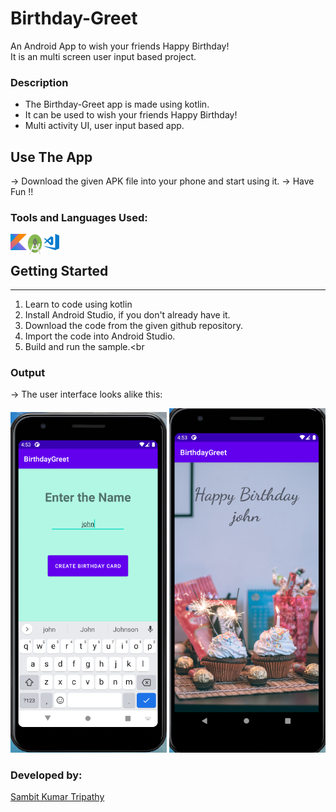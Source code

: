 # Birthday-Greet
An Android App to wish your friends Happy Birthday!<br>
It is an multi screen user input based project.

### Description
- The Birthday-Greet app is made using kotlin.<br>
- It can be used to wish your friends Happy Birthday!<br>
- Multi activity UI, user input based app.<br>

## Use The App
-> Download the given APK file into your phone and start using it.
-> Have Fun !!

### Tools and Languages Used:
<img align="left" alt="kotlin" width="26px" src="kotlin.png" />
<img align="left" alt="android studio" width="26px" height="34px" src="android.png" />
<img align="left" alt="vscode" width="26px" src="vscode.png" />
<br>

## Getting Started
-----------------------
1. Learn to code using kotlin<br>
2. Install Android Studio, if you don't already have it.<br>
3. Download the code from the given github repository.<br>
4. Import the code into Android Studio.<br>
5. Build and run the sample.<br


### Output
-> The user interface looks alike this:<br>

<p float="left">
  <img alt="output1"  src="output1.png" width="250" />
  <img alt="output2"  src="output2.png" width="250" /> 
</p>

### Developed by:
<a href="https://github.com/sambit221">Sambit Kumar Tripathy</a>

